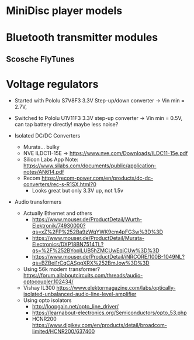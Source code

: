 # MiniDisc player models

# Bluetooth transmitter modules

## Scosche FlyTunes


# Voltage regulators

- Started with Pololu S7V8F3 3.3V Step-up/down converter -> Vin min = 2.7V,
- Switched to Pololu U1V11F3 3.3V step-up converter -> Vin min = 0.5V, can tap battery directly! maybe less noise?

- Isolated DC/DC Converters
  - Murata... bulky
  - NVE ILDC11-15E -> https://www.nve.com/Downloads/ILDC11-15e.pdf
  - Silicon Labs App Note: https://www.silabs.com/documents/public/application-notes/AN614.pdf
  - Recom https://recom-power.com/en/products/dc-dc-converters/rec-s-R1SX.html?0
    - Looks great but only 3.3V up, not 1.5v

- Audio transformers
  - Actually Ethernet and others
    - https://www.mouser.de/ProductDetail/Wurth-Elektronik/74930000?qs=xZ%2FP%252Ba9zWqYWK9cm4pFG3w%3D%3D
    - https://www.mouser.de/ProductDetail/Murata-Electronics/DXP18BN7514TL?qs=%2F%252BYoplLUB5hZMCUwEqiCUw%3D%3D
    - https://www.mouser.de/ProductDetail/iNRCORE/100B-1049NL?qs=BZBei1rCqCASggXRX%252BmJow%3D%3D
  - Using 56k modem transformer? https://forum.allaboutcircuits.com/threads/audio-optocoupler.102434/
  - Vishay IL300 https://www.elektormagazine.com/labs/optically-isolated-unbalanced-audio-line-level-amplifier
  - Using opto isolators
    - http://loopgain.net/opto_line_driver/
    - https://learnabout-electronics.org/Semiconductors/opto_53.php
    - HCNR200 https://www.digikey.com/en/products/detail/broadcom-limited/HCNR200/637400
